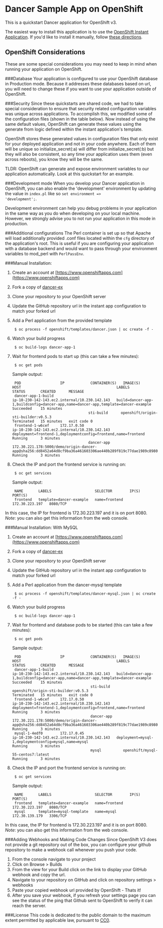 Dancer Sample App on OpenShift
============================

This is a quickstart Dancer application for OpenShift v3.

The easiest way to install this application is to use the [OpenShift Instant Application](https://openshift.redhat.com/app/console/application_types).
If you'd like to install it manually, follow [these directions](https://github.com/openshift/dancer-ex/blob/master/README#manual-installation).  

OpenShift Considerations
------------------------
These are some special considerations you may need to keep in mind when running your application on OpenShift.

###Database
Your application is configured to use your OpenShift database in Production mode.  Because it addresses these databases based on
 url, you will need to change these if you want to use your application outside of OpenShift.

###Security
Since these quickstarts are shared code, we had to take special consideration to ensure that security related configuration variables was unique across applications. To accomplish this, we modified some of the configuration files (shown in the table below). Now instead of using the same default values, OpenShift can generate these values using the generate from logic defined within the instant application's template.

OpenShift stores these generated values in configuration files that only exist for your deployed application and not in your code anywhere. Each of them will be unique so initialize_secret(:a) will differ from initialize_secret(:b) but they will also be consistent, so any time your application uses them (even across reboots), you know they will be the same.

TLDR: OpenShift can generate and expose environment variables to our application automatically. Look at this quickstart for an example.

###Development mode
When you develop your Dancer application in OpenShift, you can also enable the 'development' environment by updating the value in <code>index.pl</code> like so <code>set environment => 'development';</code>.

Development environment can help you debug problems in your application in the same way as you do when developing on your local machine. However, we strongly advise you to not run your application in this mode in production.

###Additional configurations
The Perl container is set up so that Apache will load additionally provided .conf files located within the <code>cfg</code> directory of the application's root.  This is useful if you are configuring your application with a database backend and would want to pass through your environment variables to mod_perl with <code>PerlPassEnv</code>.

###Manual Installation: 
1. Create an account at [https://www.openshiftapps.com](https://www.openshiftapps.com)  
2. Fork a copy of [dancer-ex](https://github.com/openshift/dancer-ex)
3. Clone your repository to your OpenShift server
3. Update the GitHub repository url in the instant app configuration to match your forked url 
2. Add a Perl application from the provided template

		$ oc process -f openshift/templates/dancer.json | oc create -f - 

4. Watch your build progress  

		$ oc build-logs dancer-app-1

5. Wait for frontend pods to start up (this can take a few minutes):  

		$ oc get pods


	Sample output:  

		POD                  IP            CONTAINER(S)   IMAGE(S)                                                                                                             HOST                                            LABELS                                                                              STATUS       CREATED      MESSAGE
		dancer-app-1-build                                                                                                                                                     ip-10-230-142-143.ec2.internal/10.230.142.143   build=dancer-app-1,buildconfig=dancer-app,name=dancer-app,template=dancer-example   Succeeded    15 minutes   
           			                      sti-build      openshift/origin-sti-builder:v0.5.3                                                                                                                                                                                                                      Terminated   15 minutes   exit code 0
		frontend-1-w6cef     172.17.0.50                                                                                                                                       ip-10-230-142-143.ec2.internal/10.230.142.143   deployment=frontend-1,deploymentconfig=frontend,name=frontend                       Running      3 minutes    
               			                  dancer-app     172.30.221.178:5000/demo/origin-dancer-app@sha256:dd8452a64d8cf9ba36a461603306ae440b289f819c77dae1989c8980f3243f8e                                                                                                                                       Running      3 minutes    


6. Check the IP and port the frontend service is running on:  

		$ oc get services

	Sample output:  

		NAME       LABELS                    SELECTOR        IP(S)            PORT(S)
		frontend   template=dancer-example   name=frontend   172.30.223.197   8080/TCP

In this case, the IP for frontend is 172.30.223.197 and it is on port 8080.  
*Note*: you can also get this information from the web console.

###Manual Installation: With MySQL
1. Create an account at [https://www.openshiftapps.com](https://www.openshiftapps.com)  
2. Fork a copy of [dancer-ex](https://github.com/openshift/dancer-ex)
3. Clone your repository to your OpenShift server
3. Update the GitHub repository url in the instant app configuration to match your forked url 
2. Add a Perl application from the dancer-mysql template

		$ oc process -f openshift/templates/dancer-mysql.json | oc create -f - 

4. Watch your build progress  

		$ oc build-logs dancer-app-1

5. Wait for frontend and database pods to be started (this can take a few minutes):  

		$ oc get pods

	Sample output:  

		POD                  IP            CONTAINER(S)   IMAGE(S)                                                                                                             HOST                                            LABELS                                                                              STATUS       CREATED      MESSAGE
		dancer-app-1-build                                                                                                                                                     ip-10-230-142-143.ec2.internal/10.230.142.143   build=dancer-app-1,buildconfig=dancer-app,name=dancer-app,template=dancer-example   Succeeded    15 minutes   
   			                               sti-build      openshift/origin-sti-builder:v0.5.3                                                                                                                                                                                                                      Terminated   15 minutes   exit code 0
		frontend-1-w6cef     172.17.0.50                                                                                                                                       ip-10-230-142-143.ec2.internal/10.230.142.143   deployment=frontend-1,deploymentconfig=frontend,name=frontend                       Running      3 minutes    
		                                   dancer-app     172.30.221.178:5000/demo/origin-dancer-app@sha256:dd8452a64d8cf9ba36a461603306ae440b289f819c77dae1989c8980f3243f8e                                                                                                                                       Running      3 minutes    
		mysql-1-4edf0        172.17.0.45                                                                                                                                       ip-10-230-142-143.ec2.internal/10.230.142.143   deployment=mysql-1,deploymentconfig=mysql,name=mysql                                Running      3 minutes   
                		                   mysql          openshift/mysql-55-centos7:latest                                                                                                                                                                                                                        Running      3 minutes  

6. Check the IP and port the frontend service is running on:  

		$ oc get services

	Sample output:  

		NAME       LABELS                    SELECTOR        IP(S)            PORT(S)
		frontend   template=dancer-example   name=frontend   172.30.223.197   8080/TCP
		mysql      template=mysql-template   name=mysql      172.30.139.179   3306/TCP
  
In this case, the IP for frontend is 172.30.223.197 and it is on port 8080.  
*Note*: you can also get this information from the web console.

###Adding Webhooks and Making Code Changes
Since OpenShift V3 does not provide a git repository out of the box, you can configure your github repository to make a webhook call whenever you push your code.

1. From the console navigate to your project  
2. Click on Browse > Builds  
3. From the view for your Build click on the link to display your GitHub webhook and copy the url.  
4. Navigate to your repository on GitHub and click on repository settings > webhooks  
5. Paste your copied webhook url provided by OpenShift - Thats it!  
6. After you save your webhook, if you refresh your settings page you can see the status of the ping that Github sent to OpenShift to verify it can reach the server.  

###License
This code is dedicated to the public domain to the maximum extent permitted by applicable law, pursuant to [CC0](http://creativecommons.org/publicdomain/zero/1.0/).